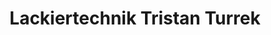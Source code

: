 ---
title: "Lackiertechnik Tristan Turrek"
url: /paderborn/lackiertechnik-tristan-turrek/
shop: Autowerkstatt
---